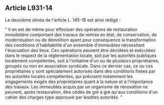 Article L931-14
----
Le deuxième alinéa de l'article L. 145-18 est ainsi rédigé :

" Il en est de même pour effectuer des opérations de restauration immobilière
comportant des travaux de remise en état, de conservation, de modernisation ou
de démolition ayant pour conséquence la transformation des conditions
d'habitabilité d'un ensemble d'immeubles nécessitant l'évacuation des lieux. Ces
opérations peuvent être décidées et exécutées dans le respect de la
réglementation locale, soit par les autorités publiques localement compétentes,
soit à l'initiative d'un ou de plusieurs propriétaires, groupés ou non en
association syndicale. Dans ce dernier cas, ce ou ces propriétaires y sont
spécialement autorisés dans des conditions fixées par les autorités locales
compétentes, qui précisent notamment les engagements exigés des propriétaires
quant à la nature et à l'importance des travaux. Les immeubles acquis par un
organisme de rénovation ne peuvent, après restauration, être cédés de gré à gré
qu'aux conditions d'un cahier des charges type approuvé par lesdites autorités.
"
